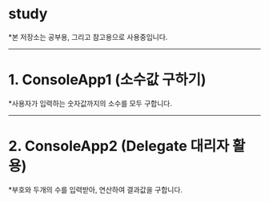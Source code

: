 # study
*본 저장소는 공부용, 그리고 참고용으로 사용중입니다.
* * *
# 1. ConsoleApp1 (소수값 구하기)
*사용자가 입력하는 숫자값까지의 소수를 모두 구합니다.
* * *
# 2. ConsoleApp2 (Delegate 대리자 활용)
*부호와 두개의 수를 입력받아, 연산하여 결과값을 구합니다.